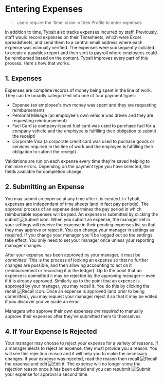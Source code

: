 # Entering Expenses

>users require the 'time' claim in their Profile to enter expenses

In addition to time, Tybalt also tracks expenses incurred by staff. Previously, staff would record expenses on their Timesheets, which were Excel spreadsheets, and send them to a central email address where each expense was manually verified. The expenses were subsequently collated to create a payables report and then sent to payroll where employees could be reimbursed based on the content. Tybalt improves every part of this process. Here's how that works.

## 1. Expenses

Expenses are complete records of money being spent in the line of work. They can be broadly categorized into one of four payment types:

* Expense (an employee's own money was spent and they are requesting reimbursement)
* Personal Mileage (an employee's own vehicle was driven and they are requesting reimbursement)
* Fuel Card (a company-issued fuel card was used to purchase fuel for a company vehicle and the employee is fulfilling their obligation to submit the receipt)
* Corporate Visa (a corporate credit card was used to puchase goods or services required in the line of work and the employee is fulfilling their obligation to submit the receipt)

Validations are run on each expense every time they're saved helping to minimize errors. Depending on the payment type you have selected, the fields available for completion change.

## 2. Submitting an Expense

You may submit an expense at any time after it is created. In Tybalt, expenses are independent of time sheets (and in fact pay periods). The approval process of an expense determines the pay period in which reimbursable expenses will be paid. An expense is submitted by clicking the submit ![Submit](https://github.com/stamler/tbte-docs/blob/master/tybalt-images/submitIcon.png) icon. When you submit an expense, the manager set in your settings will receive the expense in their pending expenses list so that they may approve or reject it. You can change your manager in settings as required. If you change your manager you'll be logged out so the settings take effect. You only need to set your manager once unless your reporting manager changes.

After your expense has been approved by your manager, it must be *committed*. This is the process of locking an expense so that no further changes are possible, and then allowing accounting to act on it (reimbursement or recording it in the ledger). Up to the point that an expense is committed it may be rejected by the approving manager— even if it is already approved. Similarly up to the point that an expense is approved by your manager, you may recall it. You do this by clicking the recall ![Recall](https://github.com/stamler/tbte-docs/blob/master/tybalt-images/recall.png) icon. Once an expense is approved (and prior to being committed), you may request your manager reject it so that it may be edited if you discover you've made an error.

Managers who approve their own expenses *are required* to manually approve their expenses after they've submitted them to themselves.

## 4. If Your Expense Is Rejected

Your manager may choose to reject your expense for a variety of reasons. If a manager elects to reject an expense, they must provide you a reason. You will see this rejection reason and it will help you to make the necessary changes. If your expense was rejected, read the reason then recall ![Recall](https://github.com/stamler/tbte-docs/blob/master/tybalt-images/recall.png) the expense and edit ![Edit](https://github.com/stamler/tbte-docs/blob/master/tybalt-images/editIcon.png) it. The expense will no longer show the rejection reason once it has been edited and you can resubmit ![Submit](https://github.com/stamler/tbte-docs/blob/master/tybalt-images/submitIcon.png) your expense for approval a second time.
